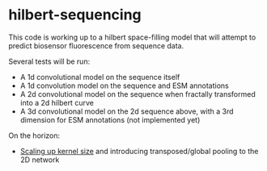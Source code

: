 # hilbert-sequencing

This code is working up to a hilbert space-filling model that will attempt to predict biosensor fluorescence from sequence data. 

Several tests will be run:
- A 1d convolutional model on the sequence itself
- A 1d convolution model on the sequence and ESM annotations
- A 2d convolutional model on the sequence when fractally transformed into a 2d hilbert curve
- A 3d convolutional model on the 2d sequence above, with a 3rd dimension for ESM annotations (not implemented yet)

On the horizon:
- [Scaling up kernel size](https://arxiv.org/abs/2203.06717) and introducing transposed/global pooling to the 2D network
